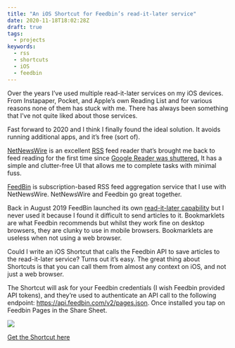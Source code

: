 ```yaml
---
title: "An iOS Shortcut for Feedbin’s read-it-later service"
date: 2020-11-18T18:02:28Z
draft: true
tags:
  - projects
keywords:
  - rss
  - shortcuts
  - iOS
  - feedbin
---
```


Over the years I’ve used multiple read-it-later services on my iOS devices. From Instapaper, Pocket, and Apple’s own Reading List and for various reasons none of them has stuck with me. There has always been something that I’ve not quite liked about those services. 

Fast forward to 2020 and I think I finally found the ideal solution. It avoids running additional apps, and it’s free (sort of).

[NetNewsWire](https://ranchero.com/netnewswire/) is an excellent [RSS](https://en.wikipedia.org/wiki/RSS) feed reader that’s brought me back to feed reading for the first time since [Google Reader was shuttered.](https://www.google.com/reader/about/) It has a simple and clutter-free UI that allows me to complete tasks with minimal fuss.

[FeedBin](https://feedbin.com) is subscription-based RSS feed aggregation service that I use with NetNewsWire. NetNewsWire and Feedbin go great together.

Back in August 2019 FeedBin launched its own [read-it-later capability](https://feedbin.com/blog/2019/08/20/save-webpages-to-read-later/) but I never used it because I found it difficult to send articles to it. Bookmarklets are what Feedbin recommends but whilst they work fine on desktop browsers, they are clunky to use in mobile browsers. Bookmarklets are useless when not using a web browser.

Could I write an iOS Shortcut that calls the Feedbin API to save articles to the read-it-later service? Turns out it’s easy. The great thing about Shortcuts is that you can call them from almost any context on iOS, and not just a web browser.

The Shortcut will ask for your Feedbin credentials (I wish Feedbin provided API tokens), and they’re used to authenticate an API call to the following endpoint: https://api.feedbin.com/v2/pages.json. Once installed you tap on Feedbin Pages in the Share Sheet.

![](/images/feedbin-sharesheet.png)

[Get the Shortcut here](https://www.icloud.com/shortcuts/b53fda3abb55403f932dc6859100e535)
